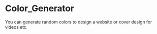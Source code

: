 # Color_Generator
You can generate random colors to design a website or cover design for videos etc.

